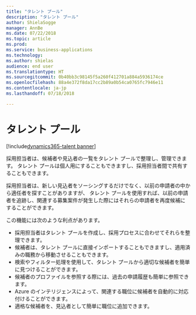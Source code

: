 ```yaml
---
title: "タレント プール"
description: "タレント プール"
author: ShielaSogge
manager: AnnBe
ms.date: 07/22/2018
ms.topic: article
ms.prod: 
ms.service: business-applications
ms.technology: 
ms.author: shielas
audience: end user
ms.translationtype: HT
ms.sourcegitcommit: 0b40bb3c98145f5a260f412701a884a5936174ce
ms.openlocfilehash: 88a4e372f8da17cc2b89a0b54ca0765fc7946e11
ms.contentlocale: ja-jp
ms.lasthandoff: 07/18/2018

---
```


# <a name="talent-pools"></a>タレント プール

[!include[dynamics365-talent banner](../../includes/dynamics365-talent.md)]

採用担当者は、候補者や見込者の一覧をタレント プールで整理し、管理できます。 タレント プールは個人用にすることもできますし、採用担当者間で共有することもできます。

採用担当者は、新しい見込者をソーシングするだけでなく、以前の申請者の中から適任者を探すことがありますが、 タレント プールを使用すれば、以前の申請者を追跡し、関連する募集案件が発生した際にはそれらの申請者を再度候補にすることができます。

この機能には次のような利点があります。

-   採用担当者はタレント プールを作成し、採用プロセスに合わせてそれらを整理できます。
-   候補者は、タレント プールに直接インポートすることもできますし、適用済みの職務から移動させることもできます。
-   検索やフィルター処理を使用して、タレント プールから適切な候補者を簡単に見つけることができます。
-   候補者のプロファイルを参照する際には、過去の申請履歴も簡単に参照できます。
-   Azure のインテリジェンスによって、関連する職位に候補者を自動的に対応付けることができます。
-   適格な候補者を、見込者として簡単に職位に追加できます。

<!--
## Who uses this feature
This feature supports existing recruiter workflows.
## Status
In development
## Target timeframe
Public Preview July 1, GA October 1
## Availability
Cloud
## Regional availability
Global
-->

